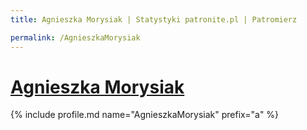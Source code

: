 ```yaml
---
title: Agnieszka Morysiak | Statystyki patronite.pl | Patromierz

permalink: /AgnieszkaMorysiak
---
```


# [Agnieszka Morysiak](https://patronite.pl/AgnieszkaMorysiak)

{% include profile.md name="AgnieszkaMorysiak" prefix="a" %}

